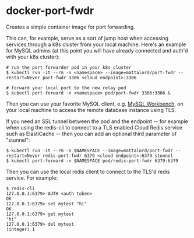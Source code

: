 # docker-port-fwdr
Creates a simple container image for port forwarding.

This can, for example, serve as a sort of jump host when accessing services through a k8s cluster from your local machine. Here's an example for MySQL admins (at this point you will have already connected and auth'd with your k8s cluster):
```
# run the port forwarder pod in your k8s cluster
$ kubectl run -it --rm -n <namespace> --image=mattalord/port-fwdr --restart=Never port-fwdr 3306 <cloud endpoint>:3306

# forward your local port to the new relay pod
$ kubectl port-forward -n <namespace> pod/port-fwdr 3306:3306 &
```

Then you can use your favorite MySQL client, e.g. [MySQL Workbench](https://www.mysql.com/products/workbench/), on your local machine to access the remote database instance using TLS.

If you need an SSL tunnel between the pod and the endpoint -- for example when using the redis-cli to connect to a TLS enabled Cloud Redis service such as ElastiCache -- then you can add an optional third parameter of "stunnel":
```
$ kubectl run -it --rm -n $NAMESPACE --image=mattalord/port-fwdr --restart=Never redis-port-fwdr 6379 <cloud endpoint>:6379 stunnel
$ kubectl port-forward -n $NAMESPACE pod/redis-port-fwdr 6379:6379
```

Then you can use the local redis client to connect to the TLS'd redis service. For example:
```
$ redis-cli
127.0.0.1:6379> AUTH <auth token>
OK
127.0.0.1:6379> set mytest "hi"
OK
127.0.0.1:6379> get mytest
"hi"
127.0.0.1:6379> del mytest
(integer) 1
```
